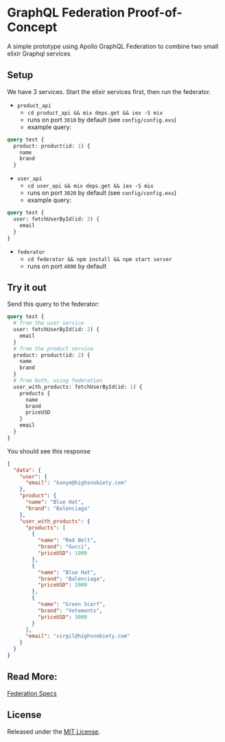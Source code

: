 # GraphQL Federation Proof-of-Concept
A simple prototype using Apollo GraphQL Federation to combine two small elixir Graphql services 

## Setup
We have 3 services. Start the elixir services first, then run the federator.
* `product_api`
    * `cd product_api && mix deps.get && iex -S mix`
    * runs on port `3010` by default (see `config/config.exs`)
    * example query:
```Graphql
query test {
  product: product(id: 1) {
    name
    brand
  }
```
* `user_api`
    * `cd user_api && mix deps.get && iex -S mix`
    * runs on port `3020` by default (see `config/config.exs`)
    * example query: 
```Graphql
query test {
  user: fetchUserById(id: 3) {
    email
  }
}
```
* `federator`
    * `cd federator && npm install && npm start server`
    * runs on port `4000` by default

## Try it out

Send this query to the federator:
```Graphql
query test {
  # from the user service
  user: fetchUserById(id: 2) {
    email
  }
  # from the product service
  product: product(id: 2) {
    name
    brand
  }
  # from both, using federation
  user_with_products: fetchUserById(id: 1) {
    products {
      name
      brand
      priceUSD
    }
    email
  }
}
```

You should see this response
```json
{
  "data": {
    "user": {
      "email": "kanye@highsnobiety.com"
    },
    "product": {
      "name": "Blue Hat",
      "brand": "Balenciaga"
    },
    "user_with_products": {
      "products": [
        {
          "name": "Red Belt",
          "brand": "Gucci",
          "priceUSD": 1000
        },
        {
          "name": "Blue Hat",
          "brand": "Balenciaga",
          "priceUSD": 2000
        },
        {
          "name": "Green Scarf",
          "brand": "Vetements",
          "priceUSD": 3000
        }
      ],
      "email": "virgil@highsnobiety.com"
    }
  }
}
```

## Read More:
[Federation Specs](https://www.apollographql.com/docs/apollo-server/federation/federation-spec/#schema-modifications-glossary)

## License
Released under the [MIT License](./LICENSE).
